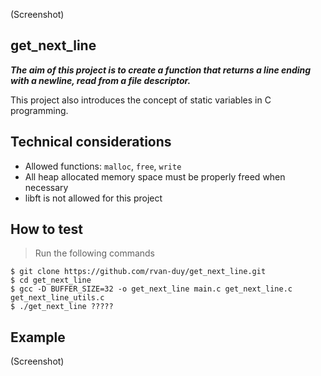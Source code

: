 (Screenshot)

## get_next_line
***The aim of this project is to create a function that returns a line ending with a newline, read from a file descriptor.***

This project also introduces the concept of static variables in C programming.

## Technical considerations

- Allowed functions: ```malloc```, ```free```, ```write```
- All heap allocated memory space must be properly freed when necessary
- libft is not allowed for this project

## How to test
> Run the following commands

```shell
$ git clone https://github.com/rvan-duy/get_next_line.git
$ cd get_next_line
$ gcc -D BUFFER_SIZE=32 -o get_next_line main.c get_next_line.c get_next_line_utils.c
$ ./get_next_line ?????
```
## Example

(Screenshot)
